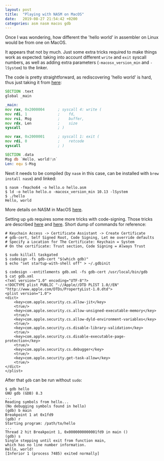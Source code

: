 ```yaml
---
layout: post
title:  "Playing with NASM on MacOS"
date:   2019-08-27 21:54:42 +0200
categories: asm nasm macos gdb
---
```


Once I was wondering, how different the 'hello world' in assembler on Linux would be from one on MacOS.

It appears that not by much. Just some extra tricks required to make things work as expected: taking into account different `write` and `exit` syscall numbers, as well as adding extra parameters (`-macosx_version_min` and `-lSystem`) to the linker.

The code is pretty straightforward, as rediscovering 'hello world' is hard, thus just taking it from [here][so-asm]:

```asm
SECTION .text
global _main

_main:
mov rax, 0x2000004      ; syscall 4: write (
mov rdi, 1              ;    fd,
mov rsi, Msg            ;    buffer,
mov rdx, Len            ;    size
syscall                 ; )

mov rax, 0x2000001      ; syscall 1: exit (
mov rdi, 0              ;    retcode
syscall                 ; )

SECTION .data
Msg db `Hello, world!\n`
Len: equ $-Msg
```

Next it needs to be compiled (by `nasm` in this case, can be installed with `brew install nasm`) and linked:

```
$ nasm -fmacho64 -o hello.o hello.asm
$ ld -o hello hello.o -macosx_version_min 10.13 -lSystem
$ ./hello
Hello, world
```

More details on NASM in MacOS [here][nasm].

Setting up `gdb` requires some more tricks with code-signing. Those tricks are described [here][so1] and [here][so2]. Short dump of commands for reference:

```
# Keychain Access -> Certificate Assistant -> Create Certificate
# gdb-cert, Self Signed Root, Code Signing, Let me override defaults
# Specify a Location for The Certificate: Keychain = System
# On the certificate: Trust section, Code Signing = Always Trust

$ sudo killall taskgated
$ codesign -fs gdb-cert "$(which gdb)"
$ echo "set startup-with-shell off" > ~/.gdbinit

$ codesign --entitlements gdb.xml -fs gdb-cert /usr/local/bin/gdb
$ cat gdb.xml
<?xml version="1.0" encoding="UTF-8"?>
<!DOCTYPE plist PUBLIC "-//Apple//DTD PLIST 1.0//EN"
"http://www.apple.com/DTDs/PropertyList-1.0.dtd">
<plist version="1.0">
<dict>
    <key>com.apple.security.cs.allow-jit</key>
    <true/>
    <key>com.apple.security.cs.allow-unsigned-executable-memory</key>
    <true/>
    <key>com.apple.security.cs.allow-dyld-environment-variables</key>
    <true/>
    <key>com.apple.security.cs.disable-library-validation</key>
    <true/>
    <key>com.apple.security.cs.disable-executable-page-protection</key>
    <true/>
    <key>com.apple.security.cs.debugger</key>
    <true/>
    <key>com.apple.security.get-task-allow</key>
    <true/>
</dict>
</plist>
```

After that `gdb` can be run without `sudo`:

```
$ gdb hello
GNU gdb (GDB) 8.3
...
Reading symbols from hello...
(No debugging symbols found in hello)
(gdb) b main
Breakpoint 1 at 0x1fd9
(gdb) r
Starting program: /path/to/hello
...
Thread 2 hit Breakpoint 1, 0x0000000000001fd9 in main ()
(gdb) s
Single stepping until exit from function main,
which has no line number information.
Hello, world!
[Inferior 1 (process 7485) exited normally]
```



[so-asm]: https://stackoverflow.com/a/21130076
[nasm]: http://sevanspowell.net/posts/learning-nasm-on-macos.html
[so1]: https://stackoverflow.com/a/32727069
[so2]: https://stackoverflow.com/a/57398040

